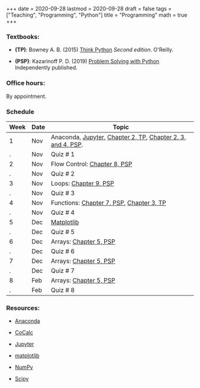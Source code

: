 +++
date      = 2020-09-28
lastmod   = 2020-09-28
draft     = false
tags      = ["Teaching", "Programming", "Python"]
title     = "Programming"
math      = true
+++

### Textbooks:

- **(TP)**: Bowney A. B. (2015) [Think Python](https://greenteapress.com/wp/think-python-2e/) *Second edition*. O'Reilly.

- **(PSP)**: Kazarinoff P. D. (2019) [Problem Solving with Python](https://problemsolvingwithpython.com) Independently published.

### Office hours: 

By appointment.

### Schedule

Week  | Date | Topic
--- | --- | ---
1 | Nov  | Anaconda, [Jupyter](https://problemsolvingwithpython.com/04-Jupyter-Notebooks/04.01-What-is-a-Jupyter-Notebook/), [Chapter 2, TP](http://greenteapress.com/thinkpython2/html/thinkpython2003.html), [Chapter 2, 3, and 4, PSP](https://problemsolvingwithpython.com/02-Jupyter-Notebooks/02.00-Introduction/).
.  | Nov  | Quiz # 1
2 | Nov  | Flow Control: [Chapter 8, PSP](https://problemsolvingwithpython.com/08-If-Else-Try-Except/08.00-Introduction/)
.  | Nov  | Quiz # 2
3 | Nov  | Loops: [Chapter 9, PSP](https://problemsolvingwithpython.com/09-Loops/09.00-Introduction/)
.  | Nov  | Quiz # 3
4 | Nov  | Functions: [Chapter 7, PSP](https://problemsolvingwithpython.com/07-Functions-and-Modules/07.00-Introduction/), [Chapter 3, TP](http://greenteapress.com/thinkpython2/html/thinkpython2004.html)
.  | Nov  | Quiz # 4
5 | Dec  | [Matplotlib](https://problemsolvingwithpython.com/06-Plotting-with-Matplotlib/06.00-Introduction/)
.  | Dec  | Quiz # 5
6 | Dec  | Arrays: [Chapter 5, PSP](https://problemsolvingwithpython.com/05-NumPy-and-Arrays/05.02-Installing-NumPy/)
.  | Dec  | Quiz # 6
7 | Dec  | Arrays: [Chapter 5, PSP](https://problemsolvingwithpython.com/05-NumPy-and-Arrays/05.02-Installing-NumPy/)
.  | Dec  | Quiz # 7
8 | Feb  | Arrays: [Chapter 5, PSP](https://problemsolvingwithpython.com/05-NumPy-and-Arrays/05.02-Installing-NumPy/) 
.  | Feb  | Quiz # 8


### Resources:

  - [Anaconda](https://anaconda.org)

  - [CoCalc](https://cocalc.com)

  - [Jupyter](https://jupyter.org/)

  - [matplotlib](https://matplotlib.org/3.1.1/index.html)

  - [NumPy](https://www.numpy.org/)

  - [Scipy](https://www.scipy.org/)
